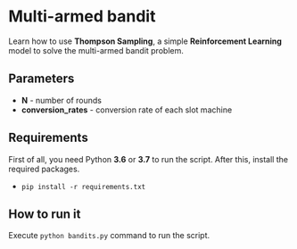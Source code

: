 # Multi-armed bandit
Learn how to use **Thompson Sampling**, a simple **Reinforcement Learning** model to solve the multi-armed bandit problem.

## Parameters
- **N** - number of rounds
- **conversion_rates** - conversion rate of each slot machine

## Requirements
First of all, you need Python **3.6** or **3.7** to run the script. After this, install the required packages. 
- `pip install -r requirements.txt`

## How to run it
Execute `python bandits.py` command to run the script.

